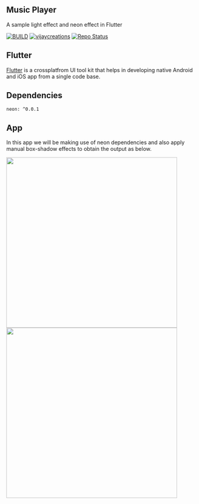 ## Music Player

A sample light effect and neon effect in Flutter

[![BUILD](https://img.shields.io/badge/Build-OK-<COLOR>.svg)](https://github.com/vijayinyoutube/lighteffect)  [![vijaycreations](https://img.shields.io/website-up-vijaycreations-green-orange/http/cv.lbesson.qc.to.svg)](https://www.youtube.com/channel/UCBC_Z7jla1GSITcqLKAtPxQ) [![Repo Status](https://img.shields.io/badge/RepoStatus-Active-blue.svg)](https://github.com/vijayinyoutube/lighteffect)

## Flutter
[Flutter](https://flutter.dev/) is a crossplatfrom UI tool kit that helps in developing native Android and iOS app from a single code base.

## Dependencies
```
neon: ^0.0.1
```

## App

In this app we will be making use of neon dependencies and also apply manual box-shadow effects to obtain the output as below.

<img src="https://user-images.githubusercontent.com/58719230/89190315-e9b9ec80-d5be-11ea-86bb-4ccafd611832.png" width="450" height="450">
<img src="https://user-images.githubusercontent.com/58719230/89190356-f9393580-d5be-11ea-8063-5aba7ea12a15.png" width="450" height="450">

